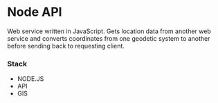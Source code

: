 Node API
============

Web service written in JavaScript. Gets location data from another web service and converts coordinates from one geodetic system to another before sending back to requesting client.

### Stack
* NODE.JS
* API
* GIS


